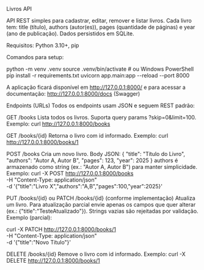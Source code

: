 Livros API

API REST simples para cadastrar, editar, remover e listar livros.
Cada livro tem: title (título), authors (autor(es)), pages (quantidade de páginas) e year (ano de publicação). Dados persistidos em SQLite.

Requisitos: Python 3.10+, pip

Comandos para setup:

python -m venv .venv
source .venv/bin/activate   # ou Windows PowerShell
pip install -r requirements.txt
uvicorn app.main:app --reload --port 8000

A aplicação ficará disponível em http://127.0.0.1:8000/ e para acessar a documentação:
http://127.0.0.1:8000/docs (Swagger)


Endpoints (URLs) 
Todos os endpoints usam JSON e seguem REST padrão:

GET /books
Lista todos os livros. Suporta query params ?skip=0&limit=100.
Exemplo: curl http://127.0.0.1:8000/books

GET /books/{id}
Retorna o livro com id informado.
Exemplo: curl http://127.0.0.1:8000/books/1

POST /books
Cria um novo livro. Body JSON:
{
  "title": "Título do Livro",
  "authors": "Autor A, Autor B",
  "pages": 123,
  "year": 2025
}
authors é armazenado como string (ex.: "Autor A, Autor B") para manter simplicidade.
Exemplo:
curl -X POST http://127.0.0.1:8000/books \
  -H "Content-Type: application/json" \
  -d '{"title":"Livro X","authors":"A,B","pages":100,"year":2025}'


PUT /books/{id} ou PATCH /books/{id} (conforme implementação)
Atualiza um livro. Para atualização parcial envie apenas os campos que quer alterar (ex.: {"title":"TesteAtualizado"}).
Strings vazias são rejeitadas por validação.
Exemplo (parcial):

curl -X PATCH http://127.0.0.1:8000/books/1 \
  -H "Content-Type: application/json" \
  -d '{"title":"Novo Título"}'


DELETE /books/{id}
Remove o livro com id informado.
Exemplo: curl -X DELETE http://127.0.0.1:8000/books/1